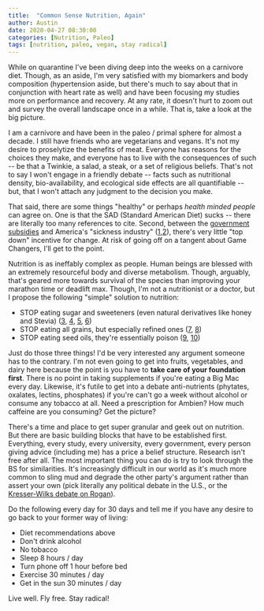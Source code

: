 ```yaml
---
title:  "Common Sense Nutrition, Again"
author: Austin
date: 2020-04-27 08:30:00
categories: [Nutrition, Paleo]
tags: [nutrition, paleo, vegan, stay radical]
---
```


While on quarantine I've been diving deep into the weeks on a carnivore diet.  Though, as an aside, I'm very satisfied with my biomarkers and body composition (hypertension aside, but there's much to say about that in conjunction with heart rate as well) and have been focusing my studies more on performance and recovery.  At any rate, it doesn't hurt to zoom out and survey the overall landscape once in a while.  That is, take a look at the big picture.

I am a carnivore and have been in the paleo / primal sphere for almost a decade.  I still have friends who are vegetarians and vegans.   It's not my desire to proselytize the benefits of meat.  Everyone has reasons for the choices they make, and everyone has to live with the consequences of such -- be that a Twinkie, a salad, a steak, or a set of religious beliefs.  That's not to say I won't engage in a friendly debate -- facts such as nutritional density, bio-availability, and ecological side effects are all quantifiable -- but, that I won't attach any judgment to the decision you make.

That said, there are some things "healthy" or perhaps *health minded people* can agree on.  One is that the SAD (Standard American Diet) sucks -- there are literally too many references to cite.  Second, between the [government subsidies](https://www.treehugger.com/green-food/vegetable-and-fruit-farmers-receive-hardly-any-agricultural-subsidies.html) and America's "sickness industry" ([1](https://www.ncbi.nlm.nih.gov/pmc/articles/PMC5802853/),[2](https://www.ncbi.nlm.nih.gov/pmc/articles/PMC4339086/)), there's very little "top down" incentive for change.  At risk of going off on a tangent about Game Changers, I'll get to the point.

Nutrition is as ineffably complex as people.  Human beings are blessed with an extremely resourceful body and diverse metabolism.  Though, arguably, that's geared more towards survival of the species than improving your marathon time or deadlift max.  Though, I'm not a nutritionist or a doctor, but I propose the following "simple" solution to nutrition:

* STOP eating sugar and sweeteners (even natural derivatives like honey and Stevia) ([3](https://www.healthline.com/health/sugar/americas-deadly-sugar-addiction#2), [4](https://www.ncbi.nlm.nih.gov/pubmed/24652725), [5](https://dailyburn.com/life/health/truth-stevia-honey-natural-sweeteners/), [6](https://robbwolf.com/2012/04/20/additive-effect-artificial-intelligent/))
* STOP eating all grains, but especially refined ones ([7](https://paleoleap.com/what-is-wrong-with-grains/), [8](https://paleoleap.com/pseudograins-non-gluten-grains/))
* STOP eating seed oils, they're essentially poison ([9](https://paleoleap.com/many-dangers-of-excess-pufa-consumption/), [10](https://www.thankyourbody.com/vegetable-oils/))

Just do those three things!  I'd be very interested any argument someone has to the contrary.  I'm not even going to get into fruits, vegetables, and dairy here because the point is you have to **take care of your foundation first**.  There is no point in taking supplements if you're eating a Big Mac every day.  Likewise, it's futile to get into a debate anti-nutrients (phytates, oxalates, lectins, phosphates) if you're can't go a week without alcohol or consume any tobacco at all.  Need a prescription for Ambien?  How much caffeine are you consuming?  Get the picture?

There's a time and place to get super granular and geek out on nutrition.  But there are basic building blocks that have to be established first.  Everything, every study, every university, every government, every person giving advice (including me) has a price a  belief structure.  Research isn't free after all.  The most important thing you can do is try to look through the BS for similarities.  It's increasingly difficult in our world as it's much more common to sling mud and degrade the other party's argument rather than assert your own (pick literally any political debate in the U.S., or the [Kresser-Wilks debate on Rogan](https://castbox.fm/episode/Did-James-Wilks-Get-Anything-Right-Against-Chris-Kresser--With-Brian-Sanders-of-Food-Lies-id2108592-id208976450?country=us)). 

Do the following every day for 30 days and tell me if you have any desire to go back to your former way of living:

* Diet recommendations above
* Don't drink alcohol
* No tobacco
* Sleep 8 hours / day
* Turn phone off 1 hour before bed
* Exercise 30 minutes / day
* Get in the sun 30 minutes / day

Live well.  Fly free.  Stay radical!
